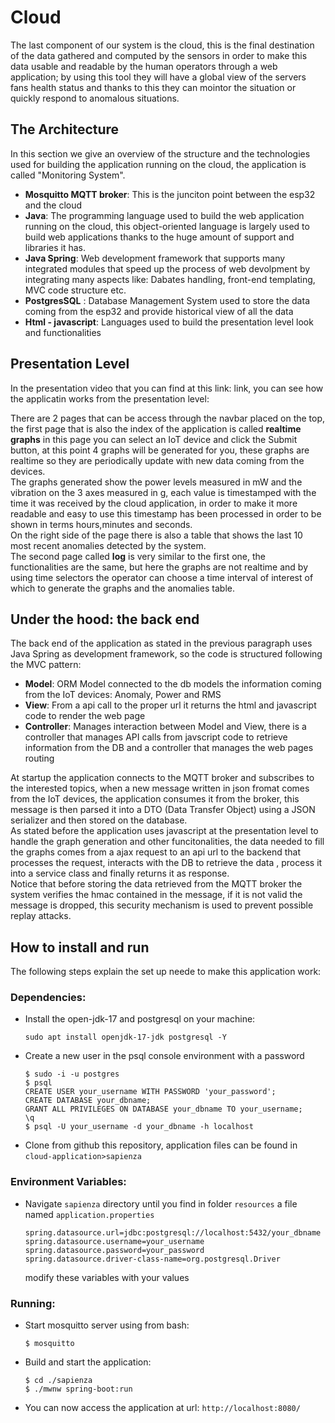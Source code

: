 # Cloud 

The last component of our system is the cloud, this is the final destination of the data gathered and computed by the sensors in order to make this data usable and readable by the human operators through a web application; by using this tool they will have a global view of the servers fans health status and thanks to this they can  mointor the situation or quickly respond to anomalous situations. 

## The Architecture

In this section we give an overview of the structure and the technologies used for building the application running on the cloud, the application is called "Monitoring System". 

* __Mosquitto MQTT broker__: This is the junciton point between the esp32 and the cloud
* __Java__: The programming language used to build the web application running on the cloud, this object-oriented language is largely used to build web applications thanks to the huge amount of support and libraries it has.
* __Java Spring__: Web development framework that supports many integrated modules that speed up the process of web devolpment by integrating many aspects like: Dabates handling, front-end templating, MVC code structure etc.
* __PostgresSQL__ : Database Management System used to store the data coming from the esp32 and provide historical view of all the data
* __Html - javascript__: Languages used to build the presentation level look and functionalities

## Presentation Level

In the presentation video that you can find at this link: link, you can see how the applicatin works from the presentation level:

There are 2 pages that can be access through the navbar placed on the top, the first page that is also the index of the application is called __realtime graphs__ in this page you can select an IoT device and click the Submit button, at this point 4 graphs will be generated for you, these graphs are realtime so they are periodically update with new data coming from the devices. \
The graphs generated show the power levels measured in mW and the vibration on the 3 axes measured in g, each value is timestamped with the time it was received by the cloud application, in order to make it more readable and easy to use this timestamp has been processed in order to be shown in terms hours,minutes and seconds.\
On the right side of the page there is also a table that shows  the last 10 most recent anomalies detected by the system. \
The second page called __log__ is very similar to the first one, the functionalities are the same, but here the graphs are not realtime and by using time selectors the operator can choose a time interval of interest of which to generate the graphs and the anomalies table.

## Under the hood: the back end

The back end of the application as stated in the previous paragraph uses Java Spring as development framework, so the code is structured following the MVC pattern:

  * __Model__: ORM Model connected to the db models the information coming from the IoT devices: Anomaly, Power and RMS
  * __View__: From a api call to the proper url it returns the html and javascript code to render the web page
  * __Controller__: Manages interaction between Model and View, there is a controller that manages API calls from javscript code to retrieve information from the DB and a controller that manages the web pages routing

At startup the application connects to the MQTT broker and subscribes to the interested topics, when a new message written in json fromat comes from the IoT devices, the application consumes it from the broker, this message is then parsed it into a DTO (Data Transfer Object) using a JSON serializer and then stored on the database. \
As stated before the application uses javascript at the presentation level to handle the graph generation and other funcitonalities, the data needed to fill the graphs comes from a ajax request to an api url to the backend that processes the request, interacts with the DB to retrieve the data , process it into a service class and finally returns it as response.\
Notice that before storing the data retrieved from the MQTT broker the system verifies the hmac contained in the message, if it is not valid the message is dropped, this security mechanism is used to prevent possible replay attacks.

## How to install and run

The following steps explain the set up neede to make this application work:

### Dependencies:

* Install the open-jdk-17 and postgresql on your machine:
  ```
  sudo apt install openjdk-17-jdk postgresql -Y
  ```
* Create a new user in the psql console environment with a password
  ```
  $ sudo -i -u postgres
  $ psql
  CREATE USER your_username WITH PASSWORD 'your_password';
  CREATE DATABASE your_dbname;
  GRANT ALL PRIVILEGES ON DATABASE your_dbname TO your_username;
  \q
  $ psql -U your_username -d your_dbname -h localhost

  ```
 * Clone from github this repository, application files can be found in `cloud-application>sapienza`
 
### Environment Variables:

  * Navigate `sapienza` directory until you find in folder `resources` a file named `application.properties`
    ```
    spring.datasource.url=jdbc:postgresql://localhost:5432/your_dbname
    spring.datasource.username=your_username
    spring.datasource.password=your_password
    spring.datasource.driver-class-name=org.postgresql.Driver

    ```
    modify these variables with your values

### Running:

* Start mosquitto server using from bash:

  ```
  $ mosquitto
  ```
* Build and start the application:
  ```
  $ cd ./sapienza
  $ ./mwnw spring-boot:run
  ```
* You can now access the application at url: `http://localhost:8080/`
